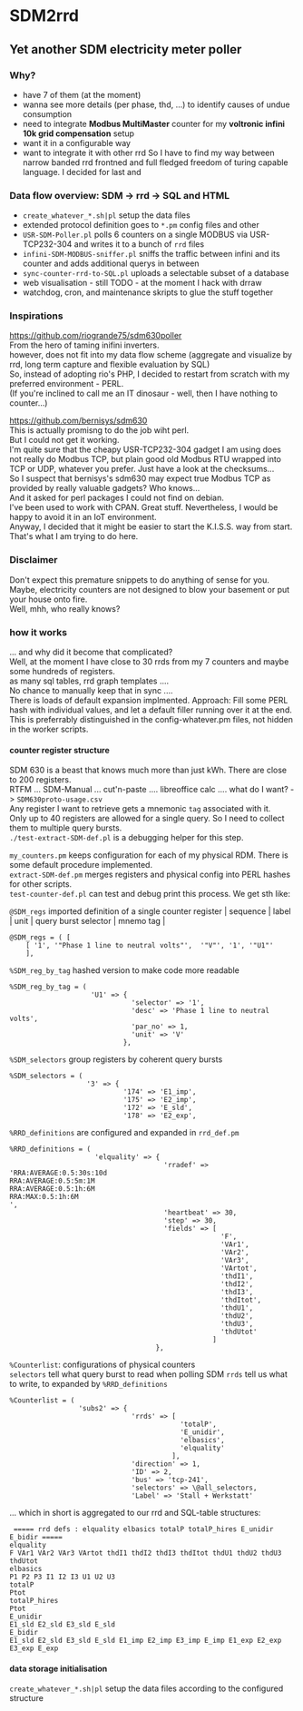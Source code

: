 # SDM2rrd
## Yet another SDM electricity meter poller
### Why?
* have 7 of them (at the moment)
* wanna see more details (per phase, thd, ...) to identify causes of undue consumption
* need to integrate **Modbus MultiMaster** counter for my **voltronic infini 10k grid compensation** setup
* want it in a configurable way
* want to integrate it with other rrd
So I have to find my way between narrow banded rrd frontned and full fledged freedom of turing capable language.
I decided for last and 


### Data flow overview: SDM -> rrd -> SQL and HTML
* `create_whatever_*.sh|pl` setup the data files
* extended protocol definition goes to `*.pm` config files and other
* `USR-SDM-Poller.pl` polls 6 counters on a single MODBUS via USR-TCP232-304 and writes it to a bunch of `rrd` files
* `infini-SDM-MODBUS-sniffer.pl` sniffs the traffic between infini and its counter and adds additional querys in between
* `sync-counter-rrd-to-SQL.pl` uploads a selectable subset of a database
* web visualisation - still TODO - at the moment I hack with drraw
* watchdog, cron, and maintenance skripts to glue the stuff together



### Inspirations
https://github.com/riogrande75/sdm630poller  
From the hero of taming inifini inverters.  
however, does not fit into my data flow scheme (aggregate and visualize by rrd, long term capture and flexible evaluation by SQL)  
So, instead of adopting rio's PHP, I decided to restart from scratch with my preferred environment - PERL.  
(If you're inclined to call me an IT dinosaur - well, then I have nothing to counter...)  
  
https://github.com/bernisys/sdm630  
This is actually promisng to do the job wiht perl.  
But I could not get it working.  
I'm quite sure that the cheapy USR-TCP232-304 gadget I am using does not really do Modbus TCP, but plain good old Modbus RTU wrapped into TCP or UDP, whatever you prefer. Just have a look at the checksums...   
So I suspect that bernisys's sdm630 may expect true Modbus TCP as provided by really valuable gadgets? Who knows...  
And it asked for perl packages I could not find on debian.  
I've been used to work with CPAN. Great stuff. Nevertheless, I would be happy to avoid it in an IoT environment.  
Anyway, I decided that it might be easier to start the K.I.S.S. way from start.  
That's what I am trying to do here.  

### Disclaimer
Don't expect this premature snippets to do anything of sense for you.  
Maybe, electricity counters are not designed to blow your basement or put your house onto fire.  
Well, mhh, who really knows?




### how it works 
... and why did it become that complicated?  
Well, at the moment I have close to 30 rrds from my 7 counters and maybe some hundreds of registers.  
as many sql tables, rrd graph templates ....  
No chance to manually keep that in sync ....  
There is loads of default expansion implmented. Approach: Fill some PERL hash with individual values, and let a default filler running over it at the end. This is preferrably distinguished in the config-whatever.pm files, not hidden in the worker scripts.   

#### counter register structure

SDM 630 is a beast that knows much more than just kWh. There are close to 200 registers.  
RTFM ... SDM-Manual ... cut'n-paste .... libreoffice calc .... what do I want? ->  `SDM630proto-usage.csv`  
Any register I want to retrieve gets a mnemonic `tag` associated with it.  
Only up to 40 registers are allowed for a single query. So I need to collect them to multiple query bursts.  
 `./test-extract-SDM-def.pl` is a debugging helper for this step.
 
 `my_counters.pm` keeps configuration for each of my physical RDM. There is some default procedure implemented.  
`extract-SDM-def.pm` merges registers and physical config into PERL hashes for other scripts.  
`test-counter-def.pl` can test and debug print this process. We get sth like:

`@SDM_regs` imported definition of a single counter register
| sequence | label | unit | query burst selector | mnemo tag |
```
@SDM_regs = ( [
    [ '1', '"Phase 1 line to neutral volts"',  '"V"', '1', '"U1"'
    ],
```

`%SDM_reg_by_tag` hashed version to make code more readable
```
%SDM_reg_by_tag = (
                    'U1' => {
                              'selector' => '1',
                              'desc' => 'Phase 1 line to neutral volts',
                              'par_no' => 1,
                              'unit' => 'V'
                            },
```

`%SDM_selectors` group registers by coherent query bursts  
```
%SDM_selectors = (
                   '3' => {
                            '174' => 'E1_imp',
                            '175' => 'E2_imp',
                            '172' => 'E_sld',
                            '178' => 'E2_exp',
```

`%RRD_definitions` are configured and expanded in `rrd_def.pm`  
```
%RRD_definitions = (
                     'elquality' => {
                                      'rradef' => 'RRA:AVERAGE:0.5:30s:10d
RRA:AVERAGE:0.5:5m:1M
RRA:AVERAGE:0.5:1h:6M
RRA:MAX:0.5:1h:6M
',
                                      'heartbeat' => 30,
                                      'step' => 30,
                                      'fields' => [
                                                    'F',
                                                    'VAr1',
                                                    'VAr2',
                                                    'VAr3',
                                                    'VArtot',
                                                    'thdI1',
                                                    'thdI2',
                                                    'thdI3',
                                                    'thdItot',
                                                    'thdU1',
                                                    'thdU2',
                                                    'thdU3',
                                                    'thdUtot'
                                                  ]
                                    },
```

`%Counterlist`: configurations of physical counters  
`selectors` tell what query burst to read when polling SDM
`rrds` tell us what to write, to expanded by `%RRD_definitions` 
```
%Counterlist = (
                 'subs2' => {
                              'rrds' => [
                                          'totalP',
                                          'E_unidir',
                                          'elbasics',
                                          'elquality'
                                        ],
                              'direction' => 1,
                              'ID' => 2,
                              'bus' => 'tcp-241',
                              'selectors' => \@all_selectors,
                              'Label' => 'Stall + Werkstatt'
```

... which in short is aggregated to our rrd and SQL-table structures:
```
 ===== rrd defs : elquality elbasics totalP totalP_hires E_unidir E_bidir =====
elquality
F VAr1 VAr2 VAr3 VArtot thdI1 thdI2 thdI3 thdItot thdU1 thdU2 thdU3 thdUtot
elbasics
P1 P2 P3 I1 I2 I3 U1 U2 U3
totalP
Ptot
totalP_hires
Ptot
E_unidir
E1_sld E2_sld E3_sld E_sld
E_bidir
E1_sld E2_sld E3_sld E_sld E1_imp E2_imp E3_imp E_imp E1_exp E2_exp E3_exp E_exp
```

  
#### data storage initialisation

`create_whatever_*.sh|pl` setup the data files according to the configured structure


